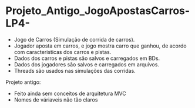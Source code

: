 # Projeto_Antigo_JogoApostasCarros-LP4-

 * Jogo de Carros (Simulação de corrida de carros).
 * Jogador aposta em carros, e jogo mostra carro que ganhou, de acordo com caracteristicas dos carros e pistas.
 * Dados dos carros e pistas são salvos e carregados em BDs.
 * Dados dos jogadores são salvos e carregados em arquivos.
 * Threads são usados nas simulações das corridas.

Projeto antigo:
 - Feito ainda sem conceitos de arquitetura MVC
 - Nomes de váriaveis não tão claros

